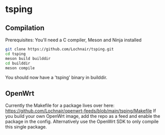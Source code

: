 # tsping

## Compilation
Prerequisites: You'll need a C compiler, Meson and Ninja installed

```bash 
git clone https://github.com/Lochnair/tsping.git
cd tsping
meson build builddir
cd builddir
meson compile
```

You should now have a 'tsping' binary in builddir.

## OpenWrt
Currently the Makefile for a package lives over here: https://github.com/Lochnair/openwrt-feeds/blob/main/tsping/Makefile
If you build your own OpenWrt image, add the repo as a feed and enable the package in the config.
Alternatively use the OpenWrt SDK to only compile this single package.
